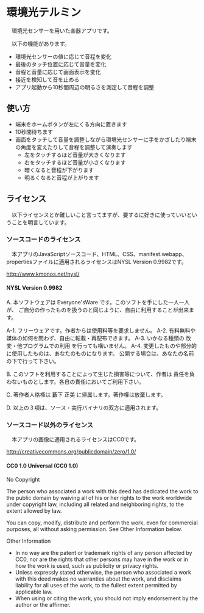 # 環境光テルミン

　環境光センサーを用いた楽器アプリです。

　以下の機能があります。

* 環境光センサーの値に応じて音程を変化
* 最後のタッチ位置に応じて音量を変化
* 音程と音量に応じて画面表示を変化
* 接近を検知して音を止める
* アプリ起動から10秒間周辺の明るさを測定して音程を調整

## 使い方

* 端末をホームボタンが左にくる方向に置きます
* 10秒間待ちます
* 画面をタッチして音量を調整しながら環境光センサーに手をかざしたり端末の角度を変えたりして音程を調整して演奏します
  * 左をタッチするほど音量が大きくなります
  * 右をタッチするほど音量が小さくなります
  * 暗くなると音程が下がります
  * 明るくなると音程が上がります

## ライセンス

　以下ライセンスとか難しいこと言ってますが、要するに好きに使っていいということを明言しています。

### ソースコードのライセンス

　本アプリのJavaScriptソースコード、HTML、CSS、manifest.webapp、propertiesファイルに適用されるライセンスはNYSL Version 0.9982です。

http://www.kmonos.net/nysl/

#### NYSL Version 0.9982

A. 本ソフトウェアは Everyone'sWare です。このソフトを手にした一人一人が、
   ご自分の作ったものを扱うのと同じように、自由に利用することが出来ます。

  A-1. フリーウェアです。作者からは使用料等を要求しません。
  A-2. 有料無料や媒体の如何を問わず、自由に転載・再配布できます。
  A-3. いかなる種類の 改変・他プログラムでの利用 を行っても構いません。
  A-4. 変更したものや部分的に使用したものは、あなたのものになります。
       公開する場合は、あなたの名前の下で行って下さい。

B. このソフトを利用することによって生じた損害等について、作者は
   責任を負わないものとします。各自の責任においてご利用下さい。

C. 著作者人格権は 藪下 正美 に帰属します。著作権は放棄します。

D. 以上の３項は、ソース・実行バイナリの双方に適用されます。

### ソースコード以外のライセンス

　本アプリの画像に適用されるライセンスはCC0です。

http://creativecommons.org/publicdomain/zero/1.0/

#### CC0 1.0 Universal (CC0 1.0) 

No Copyright

The person who associated a work with this deed has dedicated the work to the public domain by waiving all of his or her rights to the work worldwide under copyright law, including all related and neighboring rights, to the extent allowed by law.

You can copy, modify, distribute and perform the work, even for commercial purposes, all without asking permission. See Other Information below.


Other Information

*    In no way are the patent or trademark rights of any person affected by CC0, nor are the rights that other persons may have in the work or in how the work is used, such as publicity or privacy rights.
*    Unless expressly stated otherwise, the person who associated a work with this deed makes no warranties about the work, and disclaims liability for all uses of the work, to the fullest extent permitted by applicable law.
*    When using or citing the work, you should not imply endorsement by the author or the affirmer.

